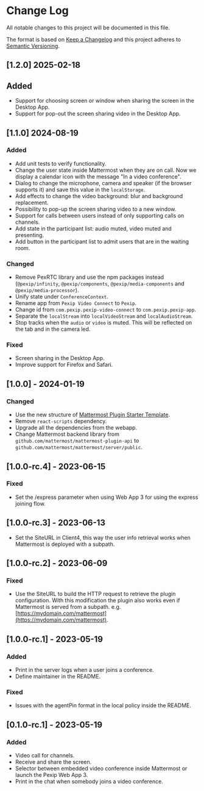 # Change Log

All notable changes to this project will be documented in this file.

The format is based on [Keep a Changelog](http://keepachangelog.com/) and this project adheres to
[Semantic Versioning](http://semver.org/).

## [1.2.0] 2025-02-18

## Added

- Support for choosing screen or window when sharing the screen in the Desktop App.
- Support for pop-out the screen sharing video in the Desktop App.

## [1.1.0] 2024-08-19

### Added

- Add unit tests to verify functionality.
- Change the user state inside Mattermost when they are on call. Now we display a calendar icon with the message "In a
  video conference".
- Dialog to change the microphone, camera and speaker (if the browser supports it) and save this value in the
  `localStorage`.
- Add effects to change the video background: blur and background replacement.
- Possibility to pop-up the screen sharing video to a new window.
- Support for calls between users instead of only supporting calls on channels.
- Add state in the participant list: audio muted, video muted and presenting.
- Add button in the participant list to admit users that are in the waiting room.

### Changed

- Remove PexRTC library and use the npm packages instead (`@pexip/infinity`, `@pexip/components`,
  `@pexip/media-components` and `@pexip/media-processor`).
- Unify state under `ConferenceContext`.
- Rename app from `Pexip Video Connect` to `Pexip`.
- Change id from `com.pexip.pexip-video-connect` to `com.pexip.pexip-app`.
- Separate the `localStream` into `localVideoStream` and `localAudioStream`.
- Stop tracks when the `audio` or `video` is muted. This will be reflected on the tab and in the camera led.

### Fixed

- Screen sharing in the Desktop App.
- Improve support for Firefox and Safari.

## [1.0.0] - 2024-01-19

### Changed

- Use the new structure of
  [Mattermost Plugin Starter Template](https://github.com/mattermost/mattermost-plugin-starter-template).
- Remove `react-scripts` dependency.
- Upgrade all the dependencies from the webapp.
- Change Mattermost backend library from `github.com/mattermost/mattermost-plugin-api` to
  `github.com/mattermost/mattermost/server/public`.

## [1.0.0-rc.4] - 2023-06-15

### Fixed

- Set the /express parameter when using Web App 3 for using the express joining flow.

## [1.0.0-rc.3] - 2023-06-13

- Set the SiteURL in Client4, this way the user info retrieval works when Mattermost is deployed with a subpath.

## [1.0.0-rc.2] - 2023-06-09

### Fixed

- Use the SiteURL to build the HTTP request to retrieve the plugin configuration. With this modification the plugin also
  works even if Mattermost is served from a subpath. e.g.
  [https://mydomain.com/mattermost](https://mydomain.com/mattermost).

## [1.0.0-rc.1] - 2023-05-19

### Added

- Print in the server logs when a user joins a conference.
- Define maintainer in the README.

### Fixed

- Issues with the agentPin format in the local policy inside the README.

## [0.1.0-rc.1] - 2023-05-19

### Added

- Video call for channels.
- Receive and share the screen.
- Selector between embedded video conference inside Mattermost or launch the Pexip Web App 3.
- Print in the chat when somebody joins a video conference.
